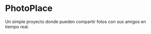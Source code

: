 <h1>PhotoPlace</h1>
<p>Un simple proyecto donde pueden compartir fotos con sus amigos en tiempo real.</p>
